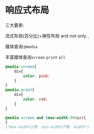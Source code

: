 # 响应式布局

三大要素:

流式布局(百分比)+弹性布局  and   not   only   ,

媒体查询:`@media`

丰富媒体查询`screen`  `print`  `all`

```css
@media screen{
    div{
        color: pink;
    }
}
@media print{
    div{
        color: red;
    }
}
```

```css
@media screen and (max-width:800px){
}
/*max-width上限  min-width下限  width*/
```
